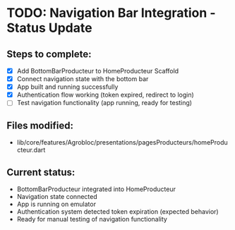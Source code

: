 # TODO: Navigation Bar Integration - Status Update

## Steps to complete:
- [x] Add BottomBarProducteur to HomeProducteur Scaffold
- [x] Connect navigation state with the bottom bar
- [x] App built and running successfully
- [x] Authentication flow working (token expired, redirect to login)
- [ ] Test navigation functionality (app running, ready for testing)

## Files modified:
- lib/core/features/Agrobloc/presentations/pagesProducteurs/homeProducteur.dart

## Current status:
- BottomBarProducteur integrated into HomeProducteur
- Navigation state connected
- App is running on emulator
- Authentication system detected token expiration (expected behavior)
- Ready for manual testing of navigation functionality
